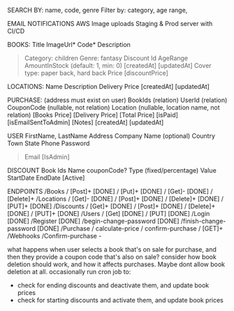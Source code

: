 SEARCH BY: name, code, genre
Filter by: category, age range, 

EMAIL NOTIFICATIONS
AWS Image uploads
Staging & Prod server with CI/CD

BOOKS: 
Title
ImageUrl*
Code*
Description 
> Category: children
> Genre: fantasy
> Discount Id
> AgeRange
AmountInStock (default: 1, min: 0)
[createdAt]
[updatedAt]
Cover type: paper back, hard back
Price
[discountPrice]

LOCATIONS:
Name
Description
Delivery Price
[createdAt]
[updatedAt]

PURCHASE: (address must exist on user)
BookIds (relation)
UserId (relation)
CouponCode (nullable, not relation)
Location (nullable, location name, not relation)
[Books Price]
[Delivery Price]
[Total Price]
[isPaid]
[isEmailSentToAdmin]
[Notes]
[createdAt]
[updatedAt]

USER
FirstName, LastName
Address
Company Name (optional)
Country
Town
State
Phone
Password
> Email
[IsAdmin]

DISCOUNT
Book Ids
Name
couponCode?
Type (fixed/percentage)
Value
StartDate
EndDate
[Active]


ENDPOINTS
/Books
  / [Post]+ [DONE]
  / [Put]+ [DONE]
  / [Get]- [DONE]
  / [Delete]+
/Locations
  / [Get]- [DONE]
  / [Post]+ [DONE]
  / [Delete]+ [DONE]
  / [PUT]+ [DONE]
/Discounts
  / [Get]+ [DONE]
  / [Post]+ [DONE]
  / [Delete]+ [DONE]
  / [PUT]+ [DONE]
/Users
  / [Get] [DONE]
  / [PUT] [DONE]
  /Login [DONE]
  /Register [DONE]
  /begin-change-password [DONE]
  /finish-change-password [DONE]
/Purchase
  / calculate-price 
  / confirm-purchase
  / [GET]+
/Webhooks
  /Confirm-purchase -
 

what happens when user selects a book that's on sale for purchase, and then they provide a coupon code that's also on sale?
consider how book deletion should work, and how it affects purchases. Maybe dont allow book deletion at all.
occasionally run cron job to:
  - check for ending discounts and deactivate them, and update book prices
  - check for starting discounts and activate them, and update book prices
